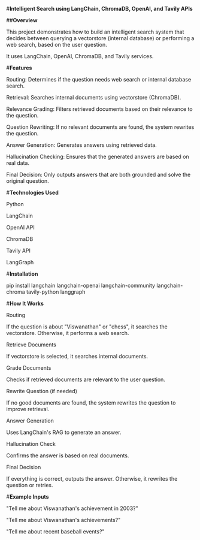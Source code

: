 #**Intelligent Search using LangChain, ChromaDB, OpenAI, and Tavily APIs**

##**Overview**

This project demonstrates how to build an intelligent search system that decides between querying a vectorstore (internal database) or performing a web search, based on the user question.

It uses LangChain, OpenAI, ChromaDB, and Tavily services.

#**Features**

Routing: Determines if the question needs web search or internal database search.

Retrieval: Searches internal documents using vectorstore (ChromaDB).

Relevance Grading: Filters retrieved documents based on their relevance to the question.

Question Rewriting: If no relevant documents are found, the system rewrites the question.

Answer Generation: Generates answers using retrieved data.

Hallucination Checking: Ensures that the generated answers are based on real data.

Final Decision: Only outputs answers that are both grounded and solve the original question.

#**Technologies Used**

Python

LangChain

OpenAI API

ChromaDB

Tavily API

LangGraph

#**Installation**

pip install langchain langchain-openai langchain-community langchain-chroma tavily-python langgraph

#**How It Works**

Routing

If the question is about "Viswanathan" or "chess", it searches the vectorstore. Otherwise, it performs a web search.

Retrieve Documents

If vectorstore is selected, it searches internal documents.

Grade Documents

Checks if retrieved documents are relevant to the user question.

Rewrite Question (if needed)

If no good documents are found, the system rewrites the question to improve retrieval.

Answer Generation

Uses LangChain's RAG to generate an answer.

Hallucination Check

Confirms the answer is based on real documents.

Final Decision

If everything is correct, outputs the answer. Otherwise, it rewrites the question or retries.

#**Example Inputs**

"Tell me about Viswanathan's achievement in 2003?"

"Tell me about Viswanathan's achievements?"

"Tell me about recent baseball events?"
